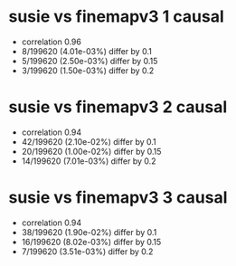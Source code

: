 # susie vs finemapv3  1 causal

- correlation 0.96
- 8/199620 (4.01e-03%) differ by 0.1
- 5/199620 (2.50e-03%) differ by 0.15
- 3/199620 (1.50e-03%) differ by 0.2


# susie vs finemapv3  2 causal

- correlation 0.94
- 42/199620 (2.10e-02%) differ by 0.1
- 20/199620 (1.00e-02%) differ by 0.15
- 14/199620 (7.01e-03%) differ by 0.2


# susie vs finemapv3  3 causal

- correlation 0.94
- 38/199620 (1.90e-02%) differ by 0.1
- 16/199620 (8.02e-03%) differ by 0.15
- 7/199620 (3.51e-03%) differ by 0.2


